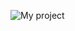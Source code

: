 ![My project](https://github.com/Twig6943/CraftRise-Installer/assets/119701717/f77c634e-82ed-4002-b268-d13b746d545f)

